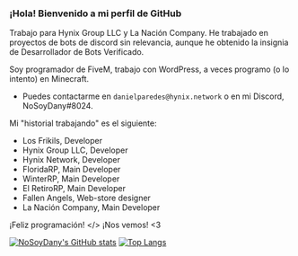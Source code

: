 ### ¡Hola! Bienvenido a mi perfil de GitHub

Trabajo para Hynix Group LLC y La Nación Company.
He trabajado en proyectos de bots de discord sin relevancia, aunque he obtenido la insignia de Desarrollador de Bots Verificado.

Soy programador de FiveM, trabajo con WordPress, a veces programo (o lo intento) en Minecraft.
- Puedes contactarme en ``danielparedes@hynix.network`` o en mi Discord, NoSoyDany#8024.

Mi "historial trabajando" es el siguiente:
- Los Frikils, Developer
- Hynix Group LLC, Developer
- Hynix Network, Developer
- FloridaRP, Main Developer
- WinterRP, Main Developer
- El RetiroRP, Main Developer
- Fallen Angels, Web-store designer
- La Nación Company, Main Developer

¡Feliz programación! </>
¡Nos vemos! <3

[![NoSoyDany's GitHub stats](https://github-readme-stats.vercel.app/api?username=NoSoyDany&theme=dark&show_icons=true)](https://github.com/anuraghazra/github-readme-stats)
[![Top Langs](https://github-readme-stats.vercel.app/api/top-langs/?username=NoSoyDany&theme=dark&layout=compact)](https://github.com/anuraghazra/github-readme-stats)
